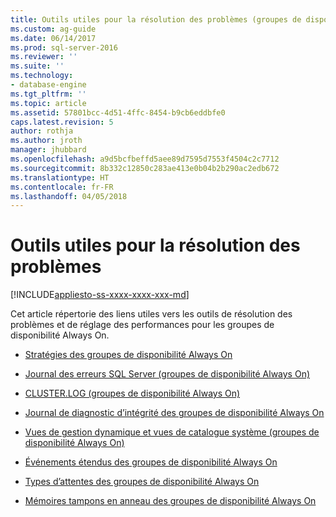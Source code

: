 ```yaml
---
title: Outils utiles pour la résolution des problèmes (groupes de disponibilité Always On - SQL Server) | Microsoft Docs
ms.custom: ag-guide
ms.date: 06/14/2017
ms.prod: sql-server-2016
ms.reviewer: ''
ms.suite: ''
ms.technology:
- database-engine
ms.tgt_pltfrm: ''
ms.topic: article
ms.assetid: 57801bcc-4d51-4ffc-8454-b9cb6eddbfe0
caps.latest.revision: 5
author: rothja
ms.author: jroth
manager: jhubbard
ms.openlocfilehash: a9d5bcfbeffd5aee89d7595d7553f4504c2c7712
ms.sourcegitcommit: 8b332c12850c283ae413e0b04b2b290ac2edb672
ms.translationtype: HT
ms.contentlocale: fr-FR
ms.lasthandoff: 04/05/2018
---
```

# <a name="useful-tools-for-troubleshooting"></a>Outils utiles pour la résolution des problèmes
[!INCLUDE[appliesto-ss-xxxx-xxxx-xxx-md](../../../includes/appliesto-ss-xxxx-xxxx-xxx-md.md)]
    
 Cet article répertorie des liens utiles vers les outils de résolution des problèmes et de réglage des performances pour les groupes de disponibilité Always On.  
  
  - [Stratégies des groupes de disponibilité Always On](always-on-policies.md)  
  
  - [Journal des erreurs SQL Server &#40;groupes de disponibilité Always On&#41;](sql-server-error-log-always-on-availability-groups.md)  
  
  - [CLUSTER.LOG &#40;groupes de disponibilité Always On&#41;](cluster-log-always-on-availability-groups.md)  
  
  - [Journal de diagnostic d’intégrité des groupes de disponibilité Always On](always-on-health-diagnostics-log.md)  
  
  - [Vues de gestion dynamique et vues de catalogue système &#40;groupes de disponibilité Always On&#41;](dynamic-management-views-and-system-catalog-views-always-on-availability-groups.md)  
  
  - [Événements étendus des groupes de disponibilité Always On](always-on-extended-events.md)  
  
  - [Types d’attentes des groupes de disponibilité Always On](always-on-wait-types.md)  
  
  - [Mémoires tampons en anneau des groupes de disponibilité Always On](always-on-ring-buffers.md)  
  
  